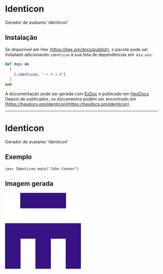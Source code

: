 # Identicon

Gerador de avatares 'identicon'

## Instalação

Se disponível em Hex (https://hex.pm/docs/publish), o pacote pode ser instalado
adicionando `identicon` à sua lista de dependências em` mix.exs`:

```elixir
def deps do
  [
    {:identicon, "~> 0.1.0"}
  ]
end
```

A documentação pode ser gerada com [ExDoc](https://github.com/elixir-lang/ex_doc)
e publicado em [HexDocs](https://hexdocs.pm). Depois de publicados, os documentos podem
ser encontrado em [https://hexdocs.pm/identicon](https://hexdocs.pm/identicon).


---
# Identicon
 Gerador de avatares 'identicon'

## Exemplo
    iex> Identicon.main("John Connor")
## Imagem gerada
![Imagem Identicon gearada](https://github.com/wagncarv/Identicon/blob/master/John%20Connor.png)
